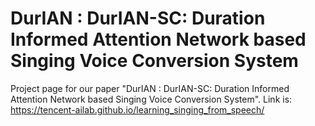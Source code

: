 # DurIAN : DurIAN-SC: Duration Informed Attention Network based Singing Voice Conversion System

Project page for our paper "DurIAN : DurIAN-SC: Duration Informed Attention Network based Singing Voice Conversion System". Link is: https://tencent-ailab.github.io/learning_singing_from_speech/
